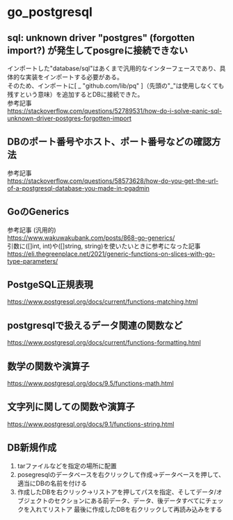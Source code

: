 # go_postgresql

## sql: unknown driver "postgres" (forgotten import?) が発生してposgreに接続できない
インポートした"database/sql"はあくまで汎用的なインターフェースであり、具体的な実装をインポートする必要がある。  
そのため、インポートに[ _ "github.com/lib/pq" ]（先頭の"_"は使用しなくても残すという意味）を追加するとDBに接続できた。  
参考記事  
https://stackoverflow.com/questions/52789531/how-do-i-solve-panic-sql-unknown-driver-postgres-forgotten-import

## DBのポート番号やホスト、ポート番号などの確認方法
参考記事  
https://stackoverflow.com/questions/58573628/how-do-you-get-the-url-of-a-postgresql-database-you-made-in-pgadmin

## GoのGenerics
参考記事  (汎用的)  
https://www.wakuwakubank.com/posts/868-go-generics/  
引数に([]int, int)や([]string, string)を使いたいときに参考になった記事  
https://eli.thegreenplace.net/2021/generic-functions-on-slices-with-go-type-parameters/  

## PostgeSQL正規表現
https://www.postgresql.org/docs/current/functions-matching.html

## postgresqlで扱えるデータ関連の関数など
https://www.postgresql.org/docs/current/functions-formatting.html

## 数学の関数や演算子
https://www.postgresql.org/docs/9.5/functions-math.html

## 文字列に関しての関数や演算子
https://www.postgresql.org/docs/9.1/functions-string.html

## DB新規作成
1. tarファイルなどを指定の場所に配置
2. posegresqlのデータベースを右クリックして作成→データベースを押して、適当にDBの名前を付ける
3. 作成したDBを右クリック→リストアを押してパスを指定、そしてデータ/オブジェクトのセクションにある前データ、データ、後データすべてにチェックを入れてリストア
最後に作成したDBを右クリックして再読み込みをする
